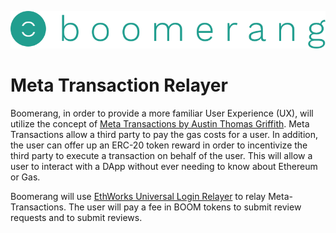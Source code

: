![Boomerang Logo](https://github.com/BoomerangProject/boomerang-wiki/blob/master/images/logo.png "Boomerang Logo")
# Meta Transaction Relayer
Boomerang, in order to provide a more familiar User Experience (UX), will utilize the concept of [Meta Transactions by Austin Thomas Griffith](https://medium.com/@austin_48503/ethereum-meta-transactions-90ccf0859e84).
Meta Transactions allow a third party to pay the gas costs for a user. In addition, the user can offer up an ERC-20 token reward in order to
incentivize the third party to execute a transaction on behalf of the user. This will allow a user to interact with a DApp without ever needing to know about
Ethereum or Gas. 

Boomerang will use [EthWorks Universal Login Relayer](https://github.com/EthWorks/UniversalLoginSDK/tree/master/universal-login-relayer) to relay Meta-Transactions. The user will pay a fee in BOOM tokens to submit review requests and to submit reviews.
